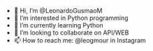 - 👋 Hi, I’m @LeonardoGusmaoM
- 👀 I’m interested in Python programming
- 🌱 I’m currently learning Python
- 💞️ I’m looking to collaborate on API/WEB
- 📫 How to reach me: @leogmour in Instagram

<!---
LeonardoGusmaoM/LeonardoGusmaoM is a ✨ special ✨ repository because its `README.md` (this file) appears on your GitHub profile.
You can click the Preview link to take a look at your changes.
--->
